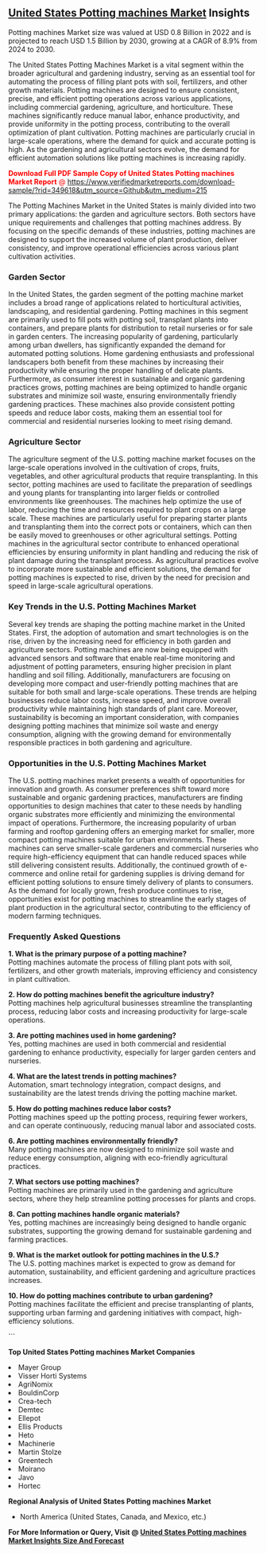 <h2><a href="https://www.verifiedmarketreports.com/download-sample/?rid=349618&amp;utm_source=Github&amp;utm_medium=215" target="_blank">United States Potting machines Market</a> Insights</h2><p>Potting machines Market size was valued at USD 0.8 Billion in 2022 and is projected to reach USD 1.5 Billion by 2030, growing at a CAGR of 8.9% from 2024 to 2030.</p><p><p>The United States Potting Machines Market is a vital segment within the broader agricultural and gardening industry, serving as an essential tool for automating the process of filling plant pots with soil, fertilizers, and other growth materials. Potting machines are designed to ensure consistent, precise, and efficient potting operations across various applications, including commercial gardening, agriculture, and horticulture. These machines significantly reduce manual labor, enhance productivity, and provide uniformity in the potting process, contributing to the overall optimization of plant cultivation. Potting machines are particularly crucial in large-scale operations, where the demand for quick and accurate potting is high. As the gardening and agricultural sectors evolve, the demand for efficient automation solutions like potting machines is increasing rapidly. <p><span class=""><span style="color: #ff0000;"><strong>Download Full PDF Sample Copy of United States Potting machines Market Report</strong> @ </span><a href="https://www.verifiedmarketreports.com/download-sample/?rid=349618&amp;utm_source=Github&amp;utm_medium=215" target="_blank">https://www.verifiedmarketreports.com/download-sample/?rid=349618&amp;utm_source=Github&amp;utm_medium=215</a></span></p>The Potting Machines Market in the United States is mainly divided into two primary applications: the garden and agriculture sectors. Both sectors have unique requirements and challenges that potting machines address. By focusing on the specific demands of these industries, potting machines are designed to support the increased volume of plant production, deliver consistency, and improve operational efficiencies across various plant cultivation activities.<h3>Garden Sector</h3><p>In the United States, the garden segment of the potting machine market includes a broad range of applications related to horticultural activities, landscaping, and residential gardening. Potting machines in this segment are primarily used to fill pots with potting soil, transplant plants into containers, and prepare plants for distribution to retail nurseries or for sale in garden centers. The increasing popularity of gardening, particularly among urban dwellers, has significantly expanded the demand for automated potting solutions. Home gardening enthusiasts and professional landscapers both benefit from these machines by increasing their productivity while ensuring the proper handling of delicate plants. Furthermore, as consumer interest in sustainable and organic gardening practices grows, potting machines are being optimized to handle organic substrates and minimize soil waste, ensuring environmentally friendly gardening practices. These machines also provide consistent potting speeds and reduce labor costs, making them an essential tool for commercial and residential nurseries looking to meet rising demand.<h3>Agriculture Sector</h3><p>The agriculture segment of the U.S. potting machine market focuses on the large-scale operations involved in the cultivation of crops, fruits, vegetables, and other agricultural products that require transplanting. In this sector, potting machines are used to facilitate the preparation of seedlings and young plants for transplanting into larger fields or controlled environments like greenhouses. The machines help optimize the use of labor, reducing the time and resources required to plant crops on a large scale. These machines are particularly useful for preparing starter plants and transplanting them into the correct pots or containers, which can then be easily moved to greenhouses or other agricultural settings. Potting machines in the agricultural sector contribute to enhanced operational efficiencies by ensuring uniformity in plant handling and reducing the risk of plant damage during the transplant process. As agricultural practices evolve to incorporate more sustainable and efficient solutions, the demand for potting machines is expected to rise, driven by the need for precision and speed in large-scale agricultural operations.<h3>Key Trends in the U.S. Potting Machines Market</h3><p>Several key trends are shaping the potting machine market in the United States. First, the adoption of automation and smart technologies is on the rise, driven by the increasing need for efficiency in both garden and agriculture sectors. Potting machines are now being equipped with advanced sensors and software that enable real-time monitoring and adjustment of potting parameters, ensuring higher precision in plant handling and soil filling. Additionally, manufacturers are focusing on developing more compact and user-friendly potting machines that are suitable for both small and large-scale operations. These trends are helping businesses reduce labor costs, increase speed, and improve overall productivity while maintaining high standards of plant care. Moreover, sustainability is becoming an important consideration, with companies designing potting machines that minimize soil waste and energy consumption, aligning with the growing demand for environmentally responsible practices in both gardening and agriculture.<h3>Opportunities in the U.S. Potting Machines Market</h3><p>The U.S. potting machines market presents a wealth of opportunities for innovation and growth. As consumer preferences shift toward more sustainable and organic gardening practices, manufacturers are finding opportunities to design machines that cater to these needs by handling organic substrates more efficiently and minimizing the environmental impact of operations. Furthermore, the increasing popularity of urban farming and rooftop gardening offers an emerging market for smaller, more compact potting machines suitable for urban environments. These machines can serve smaller-scale gardeners and commercial nurseries who require high-efficiency equipment that can handle reduced spaces while still delivering consistent results. Additionally, the continued growth of e-commerce and online retail for gardening supplies is driving demand for efficient potting solutions to ensure timely delivery of plants to consumers. As the demand for locally grown, fresh produce continues to rise, opportunities exist for potting machines to streamline the early stages of plant production in the agricultural sector, contributing to the efficiency of modern farming techniques.<h3>Frequently Asked Questions</h3><p><b>1. What is the primary purpose of a potting machine?</b> <br> Potting machines automate the process of filling plant pots with soil, fertilizers, and other growth materials, improving efficiency and consistency in plant cultivation.</p><p><b>2. How do potting machines benefit the agriculture industry?</b> <br> Potting machines help agricultural businesses streamline the transplanting process, reducing labor costs and increasing productivity for large-scale operations.</p><p><b>3. Are potting machines used in home gardening?</b> <br> Yes, potting machines are used in both commercial and residential gardening to enhance productivity, especially for larger garden centers and nurseries.</p><p><b>4. What are the latest trends in potting machines?</b> <br> Automation, smart technology integration, compact designs, and sustainability are the latest trends driving the potting machine market.</p><p><b>5. How do potting machines reduce labor costs?</b> <br> Potting machines speed up the potting process, requiring fewer workers, and can operate continuously, reducing manual labor and associated costs.</p><p><b>6. Are potting machines environmentally friendly?</b> <br> Many potting machines are now designed to minimize soil waste and reduce energy consumption, aligning with eco-friendly agricultural practices.</p><p><b>7. What sectors use potting machines?</b> <br> Potting machines are primarily used in the gardening and agriculture sectors, where they help streamline potting processes for plants and crops.</p><p><b>8. Can potting machines handle organic materials?</b> <br> Yes, potting machines are increasingly being designed to handle organic substrates, supporting the growing demand for sustainable gardening and farming practices.</p><p><b>9. What is the market outlook for potting machines in the U.S.?</b> <br> The U.S. potting machines market is expected to grow as demand for automation, sustainability, and efficient gardening and agriculture practices increases.</p><p><b>10. How do potting machines contribute to urban gardening?</b> <br> Potting machines facilitate the efficient and precise transplanting of plants, supporting urban farming and gardening initiatives with compact, high-efficiency solutions.</p>```</p><p><strong>Top United States Potting machines Market Companies</strong></p><div data-test-id=""><p><li>Mayer Group</li><li> Visser Horti Systems</li><li> AgriNomix</li><li> BouldinCorp</li><li> Crea-tech</li><li> Demtec</li><li> Ellepot</li><li> Ellis Products</li><li> Heto</li><li> Machinerie</li><li> Martin Stolze</li><li> Greentech</li><li> Moirano</li><li> Javo</li><li> Hortec</li></p><div><strong>Regional Analysis of&nbsp;United States Potting machines Market</strong></div><ul><li dir="ltr"><p dir="ltr">North America&nbsp;(United States, Canada, and Mexico, etc.)</p></li></ul><p><strong>For More Information or Query, Visit @&nbsp;</strong><strong><a href="https://www.verifiedmarketreports.com/product/potting-machines-market/?utm_source=Github&amp;utm_medium=215" target="_blank">United States Potting machines Market Insights Size And Forecast</a></strong></p></div>
